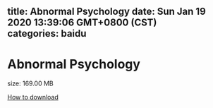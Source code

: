 
title: Abnormal Psychology
date: Sun Jan 19 2020 13:39:06 GMT+0800 (CST)    
categories: baidu
---

# Abnormal Psychology
size: 169.00 MB
 
 

[How to download](https://bpcam.bemobtrk.com/go/2ceec3aa-1ca2-46d6-b9ff-aaa5c184517c?jno=373)